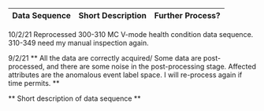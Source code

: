 | Data Sequence  | Short Description | Further Process? |
| ------------- | ------------- |  ------------- |



10/2/21
Reprocessed 300-310 MC V-mode health condition data sequence. 310-349 need my manual inspection again.

9/2/21
** All the data are correctly acquired/ Some data are post-processed, and there are some noise in the post-processing stage. Affected attributes are the anomalous event label space. I will re-process again if time permits. **


** Short description of data sequence **

